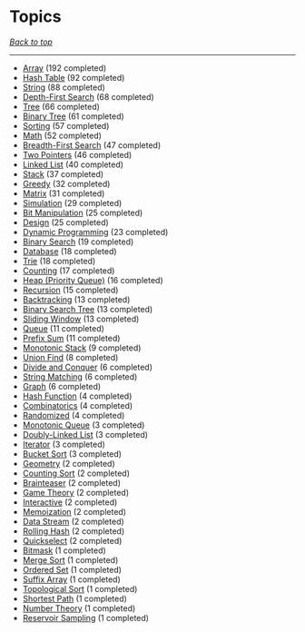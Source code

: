 # Topics

*[Back to top](<../README.md>)*

------

- [Array](<by_topic/Array.md>) (192 completed)
- [Hash Table](<by_topic/Hash Table.md>) (92 completed)
- [String](<by_topic/String.md>) (88 completed)
- [Depth-First Search](<by_topic/Depth-First Search.md>) (68 completed)
- [Tree](<by_topic/Tree.md>) (66 completed)
- [Binary Tree](<by_topic/Binary Tree.md>) (61 completed)
- [Sorting](<by_topic/Sorting.md>) (57 completed)
- [Math](<by_topic/Math.md>) (52 completed)
- [Breadth-First Search](<by_topic/Breadth-First Search.md>) (47 completed)
- [Two Pointers](<by_topic/Two Pointers.md>) (46 completed)
- [Linked List](<by_topic/Linked List.md>) (40 completed)
- [Stack](<by_topic/Stack.md>) (37 completed)
- [Greedy](<by_topic/Greedy.md>) (32 completed)
- [Matrix](<by_topic/Matrix.md>) (31 completed)
- [Simulation](<by_topic/Simulation.md>) (29 completed)
- [Bit Manipulation](<by_topic/Bit Manipulation.md>) (25 completed)
- [Design](<by_topic/Design.md>) (25 completed)
- [Dynamic Programming](<by_topic/Dynamic Programming.md>) (23 completed)
- [Binary Search](<by_topic/Binary Search.md>) (19 completed)
- [Database](<by_topic/Database.md>) (18 completed)
- [Trie](<by_topic/Trie.md>) (18 completed)
- [Counting](<by_topic/Counting.md>) (17 completed)
- [Heap (Priority Queue)](<by_topic/Heap (Priority Queue).md>) (16 completed)
- [Recursion](<by_topic/Recursion.md>) (15 completed)
- [Backtracking](<by_topic/Backtracking.md>) (13 completed)
- [Binary Search Tree](<by_topic/Binary Search Tree.md>) (13 completed)
- [Sliding Window](<by_topic/Sliding Window.md>) (13 completed)
- [Queue](<by_topic/Queue.md>) (11 completed)
- [Prefix Sum](<by_topic/Prefix Sum.md>) (11 completed)
- [Monotonic Stack](<by_topic/Monotonic Stack.md>) (9 completed)
- [Union Find](<by_topic/Union Find.md>) (8 completed)
- [Divide and Conquer](<by_topic/Divide and Conquer.md>) (6 completed)
- [String Matching](<by_topic/String Matching.md>) (6 completed)
- [Graph](<by_topic/Graph.md>) (6 completed)
- [Hash Function](<by_topic/Hash Function.md>) (4 completed)
- [Combinatorics](<by_topic/Combinatorics.md>) (4 completed)
- [Randomized](<by_topic/Randomized.md>) (4 completed)
- [Monotonic Queue](<by_topic/Monotonic Queue.md>) (3 completed)
- [Doubly-Linked List](<by_topic/Doubly-Linked List.md>) (3 completed)
- [Iterator](<by_topic/Iterator.md>) (3 completed)
- [Bucket Sort](<by_topic/Bucket Sort.md>) (3 completed)
- [Geometry](<by_topic/Geometry.md>) (2 completed)
- [Counting Sort](<by_topic/Counting Sort.md>) (2 completed)
- [Brainteaser](<by_topic/Brainteaser.md>) (2 completed)
- [Game Theory](<by_topic/Game Theory.md>) (2 completed)
- [Interactive](<by_topic/Interactive.md>) (2 completed)
- [Memoization](<by_topic/Memoization.md>) (2 completed)
- [Data Stream](<by_topic/Data Stream.md>) (2 completed)
- [Rolling Hash](<by_topic/Rolling Hash.md>) (2 completed)
- [Quickselect](<by_topic/Quickselect.md>) (2 completed)
- [Bitmask](<by_topic/Bitmask.md>) (1 completed)
- [Merge Sort](<by_topic/Merge Sort.md>) (1 completed)
- [Ordered Set](<by_topic/Ordered Set.md>) (1 completed)
- [Suffix Array](<by_topic/Suffix Array.md>) (1 completed)
- [Topological Sort](<by_topic/Topological Sort.md>) (1 completed)
- [Shortest Path](<by_topic/Shortest Path.md>) (1 completed)
- [Number Theory](<by_topic/Number Theory.md>) (1 completed)
- [Reservoir Sampling](<by_topic/Reservoir Sampling.md>) (1 completed)
